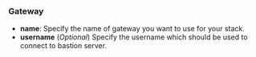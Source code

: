 <!-- post: -->


### Gateway

- **name**: Specify the name of gateway you want to use for your stack.
- **username** (_Optional_) Specify the username which should be used to connect to bastion server.




